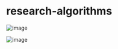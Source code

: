 # research-algorithms

![image](https://user-images.githubusercontent.com/69470263/156051245-093b23c0-5f98-4a60-940d-d5940dd37e84.png)

![image](https://user-images.githubusercontent.com/69470263/156051158-b9871cc5-8ee4-48cb-aef0-b09b649024e4.png)
